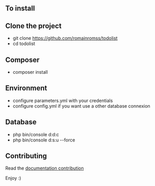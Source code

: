 To install
--------------

## Clone the project
- git clone https://github.com/romainromss/todolist
- cd todolist

## Composer
- composer install


## Environment
- configure parameters.yml with your credentials 
- configure config.yml if you want use a other database connexion


## Database
- php bin/console d:d:c
- php bin/console d:s:u --force

## Contributing
Read the <a href="https://github.com/romainromss/todolist/blob/development/contributing.md" title="link to doc">documentation contribution</a>
 

Enjoy :)
